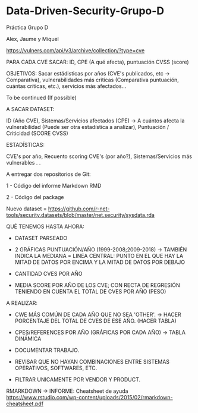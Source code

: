 # Data-Driven-Security-Grupo-D
Práctica Grupo D 

Alex, Jaume y Miquel


https://vulners.com/api/v3/archive/collection/?type=cve


PARA CADA CVE
SACAR: ID, CPE (A qué afecta), puntuación CVSS (score) 

OBJETIVOS: Sacar estádisticas por años (CVE's publicados, etc -> Comparativa), vulnerabilidades más críticas (Comparativa puntuación, cuántas críticas, etc.), servicios más afectados...

To be continued (If possible)


A SACAR DATASET:

ID (Año CVE), Sistemas/Servicios afectados (CPE) -> A cuántos afecta la vulnerabilidad (Puede ser otra estadística a analizar), Puntuación / Criticidad (SCORE CVSS)

ESTADÍSTICAS:

CVE's por año, Recuento scoring CVE's (por año?), Sistemas/Servicios más vulnerables
.
.


A entregar dos repositorios de Git:

1 - Código del informe Markdown RMD

2 - Código del package





Nuevo dataset = https://github.com/r-net-tools/security.datasets/blob/master/net.security/sysdata.rda

QUÉ TENEMOS HASTA AHORA:

- DATASET PARSEADO

- 2 GRÁFICAS PUNTUACIÓN/AÑO (1999-2008;2009-2018) -> TAMBIÉN INDICA LA MEDIANA = LINEA CENTRAL: PUNTO EN EL QUE HAY LA MITAD DE DATOS POR ENCIMA Y LA MITAD DE DATOS POR DEBAJO 

- CANTIDAD CVES POR AÑO

- MEDIA SCORE POR AÑO DE LOS CVE; CON RECTA DE REGRESIÓN TENIENDO EN CUENTA EL TOTAL DE CVES POR AÑO (PESO)

A REALIZAR:

- CWE MÁS COMÚN DE CADA AÑO QUE NO SEA 'OTHER'. -> HACER PORCENTAJE DEL TOTAL DE CVES DE ESE AÑO. (HACER TABLA)

- CPES/REFERENCES POR AÑO (GRÁFICAS POR CADA AÑO) -> TABLA DINÁMICA

- DOCUMENTAR TRABAJO.

- REVISAR QUE NO HAYAN COMBINACIONES ENTRE SISTEMAS OPERATIVOS, SOFTWARES, ETC.

- FILTRAR UNICAMENTE POR VENDOR Y PRODUCT.


RMARKDOWN -> INFORME: Cheatsheet de ayuda https://www.rstudio.com/wp-content/uploads/2015/02/rmarkdown-cheatsheet.pdf






